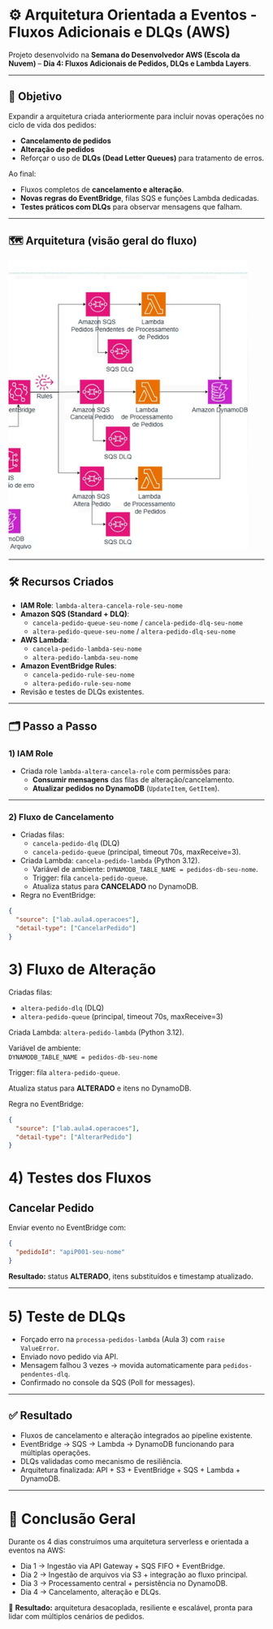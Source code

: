 # ⚙️ Arquitetura Orientada a Eventos - Fluxos Adicionais e DLQs (AWS)

Projeto desenvolvido na **Semana do Desenvolvedor AWS (Escola da Nuvem)** – **Dia 4: Fluxos Adicionais de Pedidos, DLQs e Lambda Layers**.  

---

## 🎯 Objetivo
Expandir a arquitetura criada anteriormente para incluir novas operações no ciclo de vida dos pedidos:  
- **Cancelamento de pedidos**  
- **Alteração de pedidos**  
- Reforçar o uso de **DLQs (Dead Letter Queues)** para tratamento de erros.  

Ao final:  
- Fluxos completos de **cancelamento e alteração**.  
- **Novas regras do EventBridge**, filas SQS e funções Lambda dedicadas.  
- **Testes práticos com DLQs** para observar mensagens que falham.  

---

## 🗺️ Arquitetura (visão geral do fluxo)

![Arquitetura AWS Dia 2](./assets/ArquiteturaDia4.png)

---

## 🛠️ Recursos Criados

- **IAM Role**: `lambda-altera-cancela-role-seu-nome`  
- **Amazon SQS (Standard + DLQ)**:  
  - `cancela-pedido-queue-seu-nome` / `cancela-pedido-dlq-seu-nome`  
  - `altera-pedido-queue-seu-nome` / `altera-pedido-dlq-seu-nome`  
- **AWS Lambda**:  
  - `cancela-pedido-lambda-seu-nome`  
  - `altera-pedido-lambda-seu-nome`  
- **Amazon EventBridge Rules**:  
  - `cancela-pedido-rule-seu-nome`  
  - `altera-pedido-rule-seu-nome`  
- Revisão e testes de DLQs existentes.  

---

## 🗂️ Passo a Passo

### 1) IAM Role
- Criada role `lambda-altera-cancela-role` com permissões para:  
  - **Consumir mensagens** das filas de alteração/cancelamento.  
  - **Atualizar pedidos no DynamoDB** (`UpdateItem`, `GetItem`).  

---

### 2) Fluxo de Cancelamento
- Criadas filas:  
  - `cancela-pedido-dlq` (DLQ)  
  - `cancela-pedido-queue` (principal, timeout 70s, maxReceive=3).  
- Criada Lambda: `cancela-pedido-lambda` (Python 3.12).  
  - Variável de ambiente: `DYNAMODB_TABLE_NAME = pedidos-db-seu-nome`.  
  - Trigger: fila `cancela-pedido-queue`.  
  - Atualiza status para **CANCELADO** no DynamoDB.  
- Regra no EventBridge:  
```json
{
  "source": ["lab.aula4.operacoes"],
  "detail-type": ["CancelarPedido"]
}
```
# 3) Fluxo de Alteração

Criadas filas:

- `altera-pedido-dlq` (DLQ)
- `altera-pedido-queue` (principal, timeout 70s, maxReceive=3)

Criada Lambda: `altera-pedido-lambda` (Python 3.12).

Variável de ambiente:  
`DYNAMODB_TABLE_NAME = pedidos-db-seu-nome`

Trigger: fila `altera-pedido-queue`.

Atualiza status para **ALTERADO** e itens no DynamoDB.

Regra no EventBridge:

```json
{
  "source": ["lab.aula4.operacoes"],
  "detail-type": ["AlterarPedido"]
}
```
# 4) Testes dos Fluxos

## Cancelar Pedido

Enviar evento no EventBridge com:

```json
{
  "pedidoId": "apiP001-seu-nome"
}

```
**Resultado:** status **ALTERADO**, itens substituídos e timestamp atualizado.

---

# 5) Teste de DLQs

- Forçado erro na `processa-pedidos-lambda` (Aula 3) com `raise ValueError`.
- Enviado novo pedido via API.
- Mensagem falhou 3 vezes → movida automaticamente para `pedidos-pendentes-dlq`.
- Confirmado no console da SQS (Poll for messages).

---

## ✅ Resultado

- Fluxos de cancelamento e alteração integrados ao pipeline existente.
- EventBridge → SQS → Lambda → DynamoDB funcionando para múltiplas operações.
- DLQs validadas como mecanismo de resiliência.
- Arquitetura finalizada: API + S3 + EventBridge + SQS + Lambda + DynamoDB.

---

# 🎉 Conclusão Geral

Durante os 4 dias construímos uma arquitetura serverless e orientada a eventos na AWS:

- Dia 1 → Ingestão via API Gateway + SQS FIFO + EventBridge.
- Dia 2 → Ingestão de arquivos via S3 + integração ao fluxo principal.
- Dia 3 → Processamento central + persistência no DynamoDB.
- Dia 4 → Cancelamento, alteração e DLQs.

🔹 **Resultado:** arquitetura desacoplada, resiliente e escalável, pronta para lidar com múltiplos cenários de pedidos.

